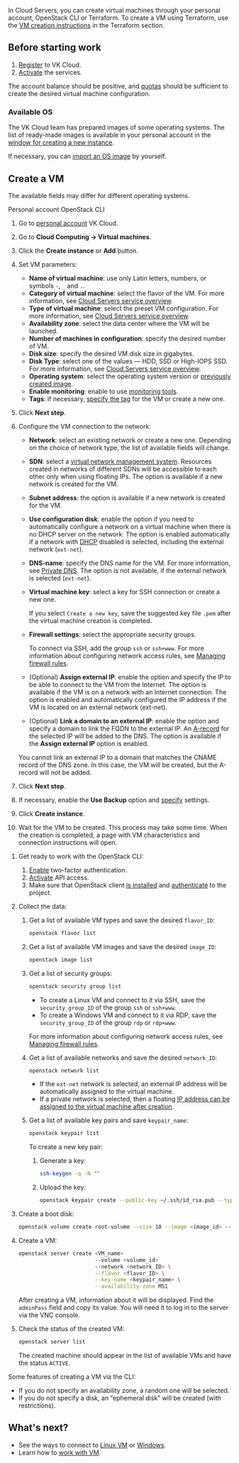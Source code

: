 In Cloud Servers, you can create virtual machines through your personal account, OpenStack CLI or Terraform. To create a VM using Terraform, use the [VM creation instructions](/en/manage/terraform/scenarios/create) in the Terraform section.

## Before starting work

1. [Register](/en/base/account/quick-start) to VK Cloud.
2. [Activate](/en/base/account/instructions/activation) the services.

The account balance should be positive, and [quotas](/en/base/account/concepts/quotasandlimits) should be sufficient to create the desired virtual machine configuration.

### Available OS

The VK Cloud team has prepared images of some operating systems. The list of ready-made images is available in your personal account in the [window for creating a new instance](https://msk.cloud.vk.com/app/en/services/infra/servers/add).

If necessary, you can [import an OS image](../../vm-images/vm-images-manage#exporting_an_image) by yourself.

## Create a VM

<info>

The available fields may differ for different operating systems.

</info>

<tabs>
<tablist>
<tab>Personal account</tab>
<tab>OpenStack CLI</tab>
</tablist>
<tabpanel>

1. Go to [personal account](https://msk.cloud.vk.com/app/en) VK Cloud.
2. Go to **Cloud Computing → Virtual machines**.
3. Click the **Create instance** or **Add** button.
4. Set VM parameters:
     - **Name of virtual machine**: use only Latin letters, numbers, or symbols `-`, `_` and `.`.
     - **Category of virtual machine**: select the flavor of the VM. For more information, see [Cloud Servers service overview](../../../concepts/vm-concept#flavors).
     - **Type of virtual machine**: select the preset VM configuration. For more information, see [Cloud Servers service overview](../../../concepts/vm-concept).
     - **Availability zone**: select the data center where the VM will be launched.
     - **Number of machines in configuration**: specify the desired number of VM.
     - **Disk size**: specify the desired VM disk size in gigabytes.
     - **Disk Type**: select one of the values — HDD, SSD or High-IOPS SSD. For more information, see [Cloud Servers service overview](../../../concepts/vm-concept#disks).
     - **Operating system**: select the operating system version or [previously created image](../../vm-images/vm-images-manage/).
     - **Enable monitoring**: enable to use [monitoring tools](/en/manage/monitoring/monitoring-info).
     - **Tags**: if necessary, [specify the tag](../vm-manage#assigning_tags) for the VM or create a new one.
5. Click **Next step**.
6. Configure the VM connection to the network:
   - **Network**: select an existing network or create a new one. Depending on the choice of network type, the list of available fields will change.
   - **SDN**: select a [virtual network management system](/en/networks/vnet/concepts/architecture#sdns_used). Resources created in networks of different SDNs will be accessible to each other only when using floating IPs. The option is available if a new network is created for the VM.
   - **Subnet address**: the option is available if a new network is created for the VM.
   - **Use configuration disk**: enable the option if you need to automatically configure a network on a virtual machine when there is no DHCP server on the network. The option is enabled automatically if a network with [DHCP](/en/networks/vnet/concepts/ips-and-inet#network_addressing) disabled is selected, including the external network (`ext-net`).
   - **DNS-name**: specify the DNS name for the VM. For more information, see [Private DNS](/en/networks/dns/private-dns). The option is not available, if the external network is selected (`ext-net`).
   - **Virtual machine key**: select a key for SSH connection or create a new one.

      If you select `Create a new key`, save the suggested key file `.pem` after the virtual machine creation is completed.

   - **Firewall settings**: select the appropriate security groups.

      To connect via SSH, add the group `ssh` or `ssh+www`. For more information about configuring network access rules, see [Managing firewall rules](/en/networks/vnet/operations/secgroups).

   - (Optional) **Assign external IP**: enable the option and specify the IP to be able to connect to the VM from the Internet. The option is available if the VM is on a network with an Internet connection. The option is enabled and automatically configured the IP address if the VM is located on an external network (ext-net).

   - (Optional) **Link a domain to an external IP**: enable the option and specify a domain to link the FQDN to the external IP. An [A-record](/en/networks/dns/publicdns#adding_resource_records) for the selected IP will be added to the DNS. The option is available if the **Assign external IP** option is enabled.

   <warn>

   You cannot link an external IP to a domain that matches the CNAME record of the DNS zone. In this case, the VM will be created, but the A-record will not be added.

   </warn>

7. Click **Next step**.

8. If necessary, enable the **Use Backup** option and [specify](../../vm-backup/vm-backup-create/) settings.
9. Click **Create instance**.
10. Wait for the VM to be created. This process may take some time. When the creation is completed, a page with VM characteristics and connection instructions will open.

</tabpanel>
<tabpanel>

1. Get ready to work with the OpenStack CLI:

   1. [Enable](/en/base/account/instructions/account-manage/manage-2fa/) two-factor authentication.
   2. [Activate](/en/manage/tools-for-using-services/rest-api/enable-api) API access.
   3. Make sure that OpenStack client [is installed](/en/manage/tools-for-using-services/openstack-cli#1_install_the_openstack_client) and [authenticate](/en/manage/tools-for-using-services/openstack-cli#3_complete_authentication) to the project.

2. Collect the data:

   1. Get a list of available VM types and save the desired `flavor_ID`:

      ```bash
      openstack flavor list
      ```

   2. Get a list of available VM images and save the desired `image_ID`:

      ```bash
      openstack image list
      ```

   3. Get a list of security groups:

      ```bash
      openstack security group list
      ```

       - To create a Linux VM and connect to it via SSH, save the `security_group_ID` of the group `ssh` or `ssh+www`.
       - To create a Windows VM and connect to it via RDP, save the `security_group_ID` of the group `rdp` or `rdp+www`.

      For more information about configuring network access rules, see [Managing firewall rules](/en/networks/vnet/operations/secgroups).

   4. Get a list of available networks and save the desired `network_ID`:

      ```bash
      openstack network list
      ```

      - If the `ext-net` network is selected, an external IP address will be automatically assigned to the virtual machine.
      - If a private network is selected, then a floating [IP address can be assigned to the virtual machine after creation](/en/networks/vnet/operations/manage-floating-ip).

   5. Get a list of available key pairs and save `keypair_name`:

      ```bash
      openstack keypair list
      ```

      To create a new key pair:
         1. Generate a key:

            ```bash
            ssh-keygen -q -N ""
            ```

         2. Upload the key:

            ```bash
            openstack keypair create --public-key ~/.ssh/id_rsa.pub --type ssh <keypair_name>
            ```

3. Create a boot disk:

   ```bash
   openstack volume create root-volume --size 10 --image <image_id> --availability-zone MS1 --bootable
   ```

4. Create a VM:

   ```bash
   openstack server create <VM_name>
                           --volume <volume_id>
                           --network <network_ID> \
                           --flavor <flavor_ID> \
                           --key-name <keypair_name> \
                           --availability-zone MS1
   ```

   After creating a VM, information about it will be displayed. Find the `adminPass` field and copy its value. You will need it to log in to the server via the VNC console.

5. Check the status of the created VM:

   ```bash
   openstack server list
   ```

   The created machine should appear in the list of available VMs and have the status `ACTIVE`.

<info>

Some features of creating a VM via the CLI:

- If you do not specify an availability zone, a random one will be selected.
- If you do not specify a disk, an “ephemeral disk” will be created (with restrictions).

</info>

</tabpanel>
</tabs>

## What's next?

- See the ways to connect to [Linux VM](../vm-connect/vm-connect-nix/) or [Windows](../vm-connect/vm-connect-win/).
- Learn how to [work with VM](../vm-manage/).
